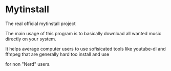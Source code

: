 # Mytinstall

The real official mytinstall project

The main usage of this program is to basically download all wanted music directly on your system.

It helps average computer users to use sofisicated tools like youtube-dl and ffmpeg that are generally hard too install and use

for non "Nerd" users.
